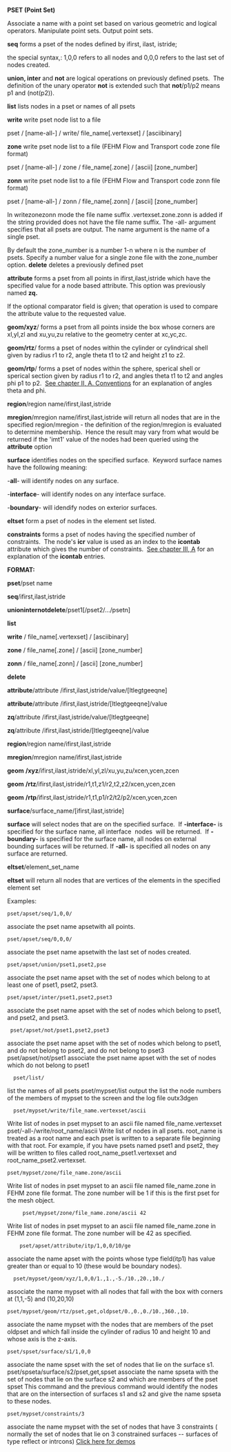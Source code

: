
 **PSET (Point Set)**

  Associate a name with a point set based on various geometric and
  logical operators. Manipulate point sets. Output point sets.
 
  **seq** forms a pset of the nodes defined by ifirst, ilast,
  istride;

  the special syntax,: 1,0,0 refers to all nodes and 0,0,0 refers to
  the last set of nodes created.

  **union, inter** and **not** are logical operations on previously
  defined psets.  The definition of the unary operator **not** is
  extended such that **not**/p1/p2 means p1 and (not(p2)).

  **list** lists nodes in a pset or names of all psets

  **write** write pset node list to a file

  pset / [name-all-] / write/ file\_name[.vertexset] /
  [asciibinary]

  **zone** write pset node list to a file (FEHM Flow and Transport
  code zone file format)

  pset / [name-all-] / zone / file\_name[.zone] / [ascii]
  [zone\_number]

  **zonn** write pset node list to a file (FEHM Flow and Transport
  code zonn file format)

  pset / [name-all-] / zonn / file\_name[.zonn] / [ascii]
  [zone\_number]

  In writezonezonn mode the file name suffix .vertexset.zone.zonn
  is added if the string provided does not have the file name suffix.
  The -all- argument specifies that all psets are output. The name
  argument is the name of a single pset.

  By default the zone\_number is a number 1-n where n is the number of
  psets. Specify a number value for a single zone file with the
  zone\_number option. **delete** deletes a previously defined pset

  **attribute** forms a pset from all points in
  ifirst,ilast,istride which have the specified value for a node based
  attribute. This option was previously named **zq.**

  If the optional comparator field is given; that operation is used to
  compare the attribute value to the requested value.

  **geom/xyz**/ forms a pset from all points inside the box whose
  corners are xl,yl,zl and xu,yu,zu relative to the geometry center at
  xc,yc,zc.

  **geom/rtz**/ forms a pset of nodes within the cylinder or
  cylindrical shell given by radius r1 to r2, angle theta t1 to t2 and
  height z1 to z2.

  **geom/rtp**/ forms a pset of nodes within the sphere, sperical
  shell or sperical section given by radius r1 to r2, and angles theta
  t1 to t2 and angles phi p1 to p2.  [See chapter II, A.
  Conventions](../conventions.md) for an explanation of angles theta
  and phi.

  **region**/region name/ifirst,ilast,istride

  **mregion**/mregion name/ifirst,ilast,istride will return all nodes
  that are in the specified region/mregion - the definition of the
  region/mregion is evaluated to determine membership.  Hence the
  result may vary from what would be returned if the 'imt1' value of
  the nodes had been queried using the **attribute** option

  **surface** identifies nodes on the specified surface.  Keyword
  surface names have the following meaning:
 
   -**all**- will identify nodes on any surface.

   -**interface**- will identify nodes on any interface surface.

   -**boundary**- will idendify nodes on exterior surfaces.

**eltset** form a pset of nodes in the element set listed.

**constraints** forms a pset of nodes having the specified number of
constraints.  The node's **icr** value is used as an index to the
**icontab** attribute which gives the number of constraints.  [See
chapter III, A](../meshobject.md) for an explanation of the
**icontab** entries.

**FORMAT:**

**pset**/pset name

**seq**/ifirst,ilast,istride

**unioninternotdelete**/pset1[/pset2/.../psetn]

**list**

**write** / file\_name[.vertexset] / [asciibinary]

**zone** / file\_name[.zone] / [ascii] [zone\_number]

**zonn** / file\_name[.zonn] / [ascii] [zone\_number]

**delete**

**attribute**/attribute
/ifirst,ilast,istride/value/[ltlegtgeeqne]

**attribute**/attribute
/ifirst,ilast,istride/[ltlegtgeeqne]/value

**zq**/attribute /ifirst,ilast,istride/value/[ltlegtgeeqne]

**zq**/attribute /ifirst,ilast,istride/[ltlegtgeeqne]/value

**region**/region name/ifirst,ilast,istride

**mregion**/mregion name/ifirst,ilast,istride

**geom** **/xyz**/ifirst,ilast,istride/xl,yl,zl/xu,yu,zu/xcen,ycen,zcen

**geom** **/rtz**/ifirst,ilast,istride/r1,t1,z1/r2,t2,z2/xcen,ycen,zcen

**geom** **/rtp**/ifirst,ilast,istride/r1,t1,p1/r2/t2/p2/xcen,ycen,zcen

**surface**/surface\_name/[ifirst,ilast,istride]

**surface** will select nodes that are on the specified surface.  If
**-interface-** is specified for the surface name, all interface  nodes 
will be returned.  If **-boundary-** is specified for the surface name,
all nodes on external bounding surfaces will be returned. If **-all-**
is specified all nodes on any surface are returned.

**eltset**/element\_set\_name

**eltset** will return all nodes that are vertices of the elements in
the specified element set

Examples:

    pset/apset/seq/1,0,0/

associate the pset name apsetwith all points.

    pset/apset/seq/0,0,0/

associate the pset name apsetwith the last set of nodes created.

    pset/apset/union/pset1,pset2,pse

associate the pset name apset with the set of nodes which belong to at least one of pset1, pset2, pset3.

    pset/apset/inter/pset1,pset2,pset3

 associate the pset name apset with the set of nodes which belong to pset1, and pset2, and pset3.

     pset/apset/not/pset1,pset2,pset3

 associate the pset name apset with the set of nodes which belong to pset1, and do not belong to pset2, and do not belong to pset3
pset/apset/not/pset1
 associate the pset name apset with the set of nodes which do not belong to pset1

      pset/list/

 list the names of all psets
pset/mypset/list
 output the list the node numbers of the members of mypset to the screen and the log file outx3dgen

      pset/mypset/write/file_name.vertexset/ascii

 Write list of nodes in pset mypset to an ascii file named file_name.vertexset
pset/-all-/write/root_name/ascii
Write list of nodes in all psets. root_name is treated as a root name and each pset is written to a separate file beginning with that root. For example, if you have psets named pset1 and pset2, they will be written to files called root_name_pset1.vertexset and root_name_pset2.vertexset.

    pset/mypset/zone/file_name.zone/ascii

 Write list of nodes in pset mypset to an ascii file named file_name.zone in FEHM zone file format. The zone number will be 1 if this is the first pset for the mesh object. 
 
         pset/mypset/zone/file_name.zone/ascii 42

Write list of nodes in pset mypset to an ascii file named file_name.zone in FEHM zone file format. The zone number will be 42 as specified.

        pset/apset/attribute/itp/1,0,0/10/ge
        
 associate the name apset with the points whose type field(itp1) has value greater than or equal to 10 (these would be boundary nodes).

      pset/mypset/geom/xyz/1,0,0/1.,1.,-5./10.,20.,10./

associate the name mypset with all nodes that fall with the box with corners at (1,1,-5) and (10,20,10)
  
    pset/mypset/geom/rtz/pset,get,oldpset/0.,0.,0./10.,360.,10.  

associate the name mypset with the nodes that are members of the pset oldpset and which fall inside the cylinder of radius 10 and height 10 and whose axis is the z-axis.

    pset/spset/surface/s1/1,0,0

associate the name spset with the set of nodes that lie on the surface s1.
pset/spseta/surface/s2/pset,get,spset
associate the name spseta with the set of nodes that lie on the surface s2 and which are members of the pset spset  This command and the previous command would identify the nodes that are on the intersection of surfaces s1 and s2 and give the name spseta to these nodes.

    pset/mypset/constraints/3

associate the name mypset with the set of nodes that have 3 constraints ( normally the set of nodes that lie on 3  constrained surfaces -- surfaces of type reflect or intrcons)
[Click here for demos](../demos/main_pset.md)
